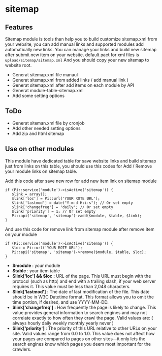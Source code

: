 sitemap
=======

Features
----------------------
Sitemap module is tools than help you to build customize sitemap.xml from your website, you can add manual links and supported modules add automatically new links. You can manage your links and build new sitemap after submit new item on your website.
default pact for xml files is `upload/sitemap/sitemap.xml` And you should copy your new sitemap to website root.

* Generat sitemap.xml file manaul 
* Generat sitemap.xml from added links ( add manual link )
* Generat sitemap.xml after add items on each module by API
* Generat module-table-sitemap.xml 
* Add some setting options

ToDo
----------------------
* Generat siteman.xml file by cronjob
* Add other needed setting options
* Add zip and html sitemap

Use on other modules
----------------------
This module have dedicated table for save website links and build sitemap just from links on this table, you should use this codes for Add / Remove your module links on sitemap table.

Add this code after save new row for add new item link on sitemap module
```
if (Pi::service('module')->isActive('sitemap')) {
   $link = array();
   $link['loc'] = Pi::url('YOUR ROTE URL');
   $link['lastmod'] = date("Y-m-d H:i:s"); // Or set empty
   $link['changefreq'] = 'daily'; // Or set empty
   $link['priority'] = 1; // Or set empty
   Pi::api('sitemap', 'sitemap')->add($module, $table, $link);
}
```

And use this code for remove link from sitemap module after remove item on your module
```
if (Pi::service('module')->isActive('sitemap')) {
   $loc = Pi::url('YOUR ROTE URL');
   Pi::api('sitemap', 'sitemap')->remove($module, $table, $loc);
} 
```

* **$module** : your module
* **$table** : your item table
* **$link['loc'] && $loc** : URL of the page. This URL must begin with the protocol (such as http) and end with a trailing slash, if your web server requires it. This value must be less than 2,048 characters.
* **$link['lastmod']** : The date of last modification of the file. This date should be in W3C Datetime format. This format allows you to omit the time portion, if desired, and use YYYY-MM-DD.
* **$link['changefreq']** : How frequently the page is likely to change. This value provides general information to search engines and may not correlate exactly to how often they crawl the page.  Valid values are: ( always hourly daily weekly monthly yearly never )
* **$link['priority']** : The priority of this URL relative to other URLs on your site. Valid values range from 0.0 to 1.0. This value does not affect how your pages are compared to pages on other sites—it only lets the search engines know which pages you deem most important for the crawlers.

